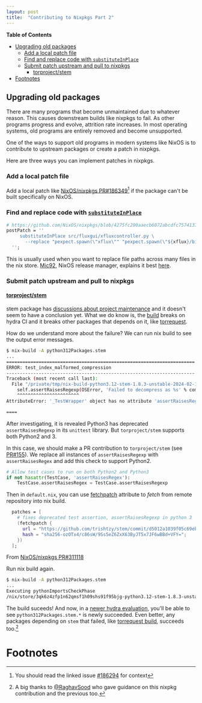 ```yaml
---
layout: post
title:  "Contributing to Nixpkgs Part 2"
---
```


**Table of Contents**
- [Upgrading old packages](#upgrading-old-packages)
  - [Add a local patch file](#add-a-local-patch-file)
  - [Find and replace code with `substituteInPlace`](#find-and-replace-code-with-substituteinplace)
  - [Submit patch upstream and pull to nixpkgs](#submit-patch-upstream-and-pull-to-nixpkgs)
    - [torproject/stem](#torprojectstem)
- [Footnotes](#footnotes)


## Upgrading old packages

There are many programs that become unmaintained due to whatever reason. This causes downstream builds like nixpkgs to fail. As other programs progress and evolve, attrition rate increases. In most operating systems, old programs are entirely removed and become unsupported.

One of the ways to support old programs in modern systems like NixOS is to contribute to upstream packages or create a patch in nixpkgs.

Here are three ways you can implement patches in nixpkgs.

### Add a local patch file

Add a local patch like [NixOS/nixpkgs PR#186349](https://github.com/NixOS/nixpkgs/pull/186349)[^1] if the package can't be built specifically on NixOS.

### Find and replace code with [`substituteInPlace`](https://nixos.org/manual/nixpkgs/stable/#fun-substituteInPlace)

```nix
# https://github.com/NixOS/nixpkgs/blob/4275fc290aaecb6072abcdfc75741373ecfa0fdc/pkgs/tools/misc/xflux/gui.nix#L31C3-L33C12
postPatch = ''
     substituteInPlace src/fluxgui/xfluxcontroller.py \
       --replace "pexpect.spawn(\"xflux\"" "pexpect.spawn(\"${xflux}/bin/xflux\""
  '';
```

This is usually used when you want to replace file paths across many files in the nix store. [Mic92](https://discourse.nixos.org/u/Mic92), NixOS release manager, explains it best [here](https://discourse.nixos.org/t/when-to-use-substituteinplace-functions-vs-a-patch/11073/2).

### Submit patch upstream and pull to nixpkgs

#### [torproject/stem](https://github.com/torproject/stem)

stem package has [discussions about project maintenance](https://github.com/torproject/stem/issues/154) and it doesn't seem to have a conclusion yet. What we do know is, the [build](https://hydra.nixos.org/build/258236266) breaks on hydra CI and it breaks other packages that depends on it, like [torrequest](https://hydra.nixos.org/build/258310228#tabs-summary).

How do we understand more about the failure? We can run nix build to see the output error messages.
```bash
$ nix-build -A python312Packages.stem
...
======================================================================
ERROR: test_index_malformed_compression
----------------------------------------------------------------------
Traceback (most recent call last):
  File "/private/tmp/nix-build-python3.12-stem-1.8.3-unstable-2024-02-13.drv-0/source/test/unit/descriptor/collector.py", line 126, in test_index_malformed_compression
    self.assertRaisesRegexp(OSError, 'Failed to decompress as %s' % compression, collector.index, compression)
    ^^^^^^^^^^^^^^^^^^^^^^^
AttributeError: '_TestWrapper' object has no attribute 'assertRaisesRegexp'. Did you mean: 'assertRaisesRegex'?

====
```

After investigating, it is revealed Python3 has deprecated `assertRaisesRegexp` in its `unittest` library. But `torproject/stem` supports both Python2 and 3.

In this case, we should make a PR contribution to `torproject/stem` (see [PR#155](https://github.com/torproject/stem/pull/155)). We replace all instances of `assertRaisesRegexp` with `assertRaisesRegex` and add this check to support Python2.

```python
# Allow test cases to run on both Python2 and Python3
if not hasattr(TestCase, 'assertRaisesRegex'):
    TestCase.assertRaisesRegex = TestCase.assertRaisesRegexp
```

Then in `default.nix`, you can use [fetchpatch](https://nixos.org/manual/nixpkgs/stable/#fetchpatch) attribute to *fetch* from remote repository into nix build.

```nix
  patches = [
    # fixes deprecated test assertion, assertRaisesRegexp in python 3
    (fetchpatch {
      url = "https://github.com/trishtzy/stem/commit/d5012a1039f05c69ebe832723ce96ecbe8f79fe1.patch";
      hash = "sha256-ozOTx4/c86sW/9Ss5eZ6ZxX63ByJT5x7JF6wBBd+VFY=";
    })
  ];
```
From [NixOS/nixpkgs PR#311118](https://github.com/NixOS/nixpkgs/pull/311118)

Run nix build again.

```bash
$ nix-build -A python312Packages.stem
...
Executing pythonImportsCheckPhase
/nix/store/3qk6z4zfp1n62qmsf1h09shs91f95bjg-python3.12-stem-1.8.3-unstable-2024-02-13
```

The build suceeds! And now, in a [newer hydra evaluation](https://hydra.nixos.org/eval/1806276#tabs-now-succeed), you'll be able to see `python312Packages.stem.*` is newly succeeded. Even better, any packages depending on `stem` that failed, like [torrequest build](https://hydra.nixos.org/build/259631481), succeeds too.[^2]


# Footnotes

[^1]: You should read the linked issue [#186294](https://github.com/NixOS/nixpkgs/issues/186294) for context
[^2]: A big thanks to [@RaghavSood](https://github.com/RaghavSood) who gave guidance on this nixpkg contribution and the previous too.
